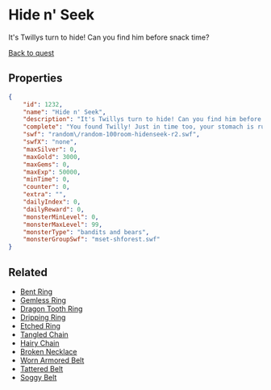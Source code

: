 # Hide n' Seek

It's Twillys turn to hide! Can you find him before snack time?

[Back to quest](../quests.md)

## Properties

```json
{
    "id": 1232,
    "name": "Hide n' Seek",
    "description": "It's Twillys turn to hide! Can you find him before snack time?",
    "complete": "You found Twilly! Just in time too, your stomach is rumbling....",
    "swf": "random\/random-100room-hidenseek-r2.swf",
    "swfX": "none",
    "maxSilver": 0,
    "maxGold": 3000,
    "maxGems": 0,
    "maxExp": 50000,
    "minTime": 0,
    "counter": 0,
    "extra": "",
    "dailyIndex": 0,
    "dailyReward": 0,
    "monsterMinLevel": 0,
    "monsterMaxLevel": 99,
    "monsterType": "bandits and bears",
    "monsterGroupSwf": "mset-shforest.swf"
}
```

## Related

- [Bent Ring](../items/13468-bent-ring.md)
- [Gemless Ring](../items/13469-gemless-ring.md)
- [Dragon Tooth Ring](../items/13470-dragon-tooth-ring.md)
- [Dripping Ring](../items/13471-dripping-ring.md)
- [Etched Ring](../items/13472-etched-ring.md)
- [Tangled Chain](../items/13473-tangled-chain.md)
- [Hairy Chain](../items/13474-hairy-chain.md)
- [Broken Necklace](../items/13475-broken-necklace.md)
- [Worn Armored Belt](../items/13476-worn-armored-belt.md)
- [Tattered Belt](../items/13477-tattered-belt.md)
- [Soggy Belt](../items/13478-soggy-belt.md)


